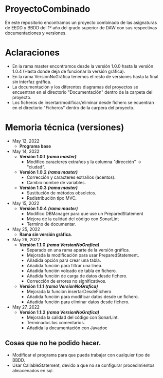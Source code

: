 # ProyectoCombinado
En este repositorio encontramos un proyecto combinado de las asignaturas de EEDD y BBDD del 1º año del grado superior de DAW con sus respectivas documentaciones y versiones.

# Aclaraciones
- En la rama master encontramos desde la versión 1.0.0 hasta la versión 1.0.4 (Hasta donde deja de funcionar la versión gráfica).
- En la rama VersiónNoGráfica tenemos el resto de versiones hasta la final sin interfaz gráfica.
- La documentación y los diferentes diagramas del proyectos se encuentran en el directorio "Documentación" dentro de la carpeta del proyecto.
- Los ficheros de insertar/modificar/eliminar desde fichero se ecuentran en el directorio "Ficheros" dentro de la carpera del proyecto.

# Memoria técnica (versiones)
- May 12, 2022 
  - **Programa base**
- May 14, 2022 
  - **Versión 1.0.1** ***(rama master)***
    - Modifico caracteres extraños y la columna "dirección" -> "ciudad".
   - **Versión 1.0.2** ***(rama master)***
      - Corrección y caracteres extraños (acentos).
      - Cambio nombre de variables. 
    - **Versión 1.0.3** ***(rama master)***
      - Sustitución de métodos obsoletos.
      - Redistribución tipo MVC.  
 - May 15, 2022
    - **Versión 1.0.4** ***(rama master)***
      - Modifico DBManager para que use un PreparedStatement
      - Mejora de la calidad del código con SonarLint
      - Termino de documentar.
  - May 25, 2022
    - **Rama sin versión gráfica**.
  - May 26, 2022
    - **Versión 1.1.0** ***(rama VersionNoGrafica)***
      - Separado en una rama aparte de la versión gráfica.
      - Mejorada la modificación para usar PreparedStatement.
      - Añadida opción para crear una tabla.
      - Añadida función para filtrar una línea.
      - Añadida función volcado de tabla en fichero.
      - Añadida función de carga de datos desde fichero.
      - Corrección de errores no significativos.
    - **Versión 1.1.1** ***(rama VersionNoGrafica)***
      - Mejorada la función insertarDesdeFichero
      - Añadida función para modificar datos desde un fichero.
      - Añadida función para eliminar datos desde fichero.
  - May 27, 2022
    - **Versión 1.1.2** ***(rama VersionNoGrafica)***
      - Mejorada la calidad del código con SonarLint.
      - Terminados los comentarios.
      - Añadida la documentación con Javadoc

## Cosas que no he podido hacer.
- Modificar el programa para que pueda trabajar con cualquier tipo de BBDD.
- Usar CallableStatement, devido a que no se configurar procedimientos almacenados en sql.


